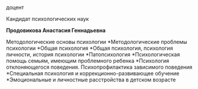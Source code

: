 доцент

Кандидат психологических наук

**Продовикова Анастасия Геннадьевна**

Методологические основы психологии
	*Методологические проблемы психологии
	*Общая психология
	*Общая психология, психология личности, история психологии
	*Патопсихология
	*Психологическая помощь семьям, имеющим проблемного ребенка
	*Психология отклоняющегося поведения. Психопрофилактика зависимого поведения
	*Специальная психология и коррекционно-развивающее обучение
	*Эмоциональные и личностные расстройства в детском возрасте